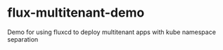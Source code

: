 # flux-multitenant-demo
Demo for using fluxcd to deploy multitenant apps with kube namespace separation
